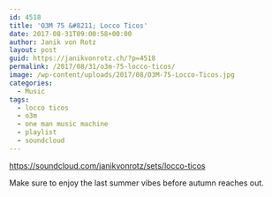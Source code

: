 ```yaml
---
id: 4518
title: 'O3M 75 &#8211; Locco Ticos'
date: 2017-08-31T09:00:58+00:00
author: Janik von Rotz
layout: post
guid: https://janikvonrotz.ch/?p=4518
permalink: /2017/08/31/o3m-75-locco-ticos/
image: /wp-content/uploads/2017/08/O3M-75-Locco-Ticos.jpg
categories:
  - Music
tags:
  - locco ticos
  - o3m
  - one man music machine
  - playlist
  - soundcloud
---
```

https://soundcloud.com/janikvonrotz/sets/locco-ticos

Make sure to enjoy the last summer vibes before autumn reaches out.